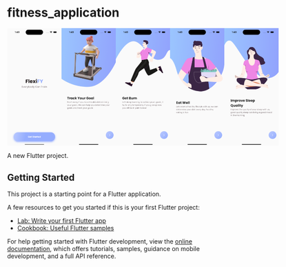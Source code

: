 # fitness_application

<div style="display: flex;">
    <img src="https://github.com/erikprakoso/fitness_application/blob/master/assets/images/Simulator%20Screenshot%20-%20iPhone%2015%20Pro%20-%202023-10-14%20at%2013.49.04.png" alt="Image" width="25%" height="50%">
    <img src="https://github.com/erikprakoso/fitness_application/blob/master/assets/images/Simulator%20Screenshot%20-%20iPhone%2015%20Pro%20-%202023-10-14%20at%2013.49.08.png" alt="Image" width="25%" height="50%">
    <img src="https://github.com/erikprakoso/fitness_application/blob/master/assets/images/Simulator%20Screenshot%20-%20iPhone%2015%20Pro%20-%202023-10-14%20at%2013.49.10.png" alt="Image" width="25%" height="50%">
    <img src="https://github.com/erikprakoso/fitness_application/blob/master/assets/images/Simulator%20Screenshot%20-%20iPhone%2015%20Pro%20-%202023-10-14%20at%2013.49.12.png" alt="Image" width="25%" height="50%">
    <img src="https://github.com/erikprakoso/fitness_application/blob/master/assets/images/Simulator%20Screenshot%20-%20iPhone%2015%20Pro%20-%202023-10-14%20at%2013.49.15.png" alt="Image" width="25%" height="50%">
</div>

A new Flutter project.

## Getting Started

This project is a starting point for a Flutter application.

A few resources to get you started if this is your first Flutter project:

- [Lab: Write your first Flutter app](https://docs.flutter.dev/get-started/codelab)
- [Cookbook: Useful Flutter samples](https://docs.flutter.dev/cookbook)

For help getting started with Flutter development, view the
[online documentation](https://docs.flutter.dev/), which offers tutorials,
samples, guidance on mobile development, and a full API reference.
